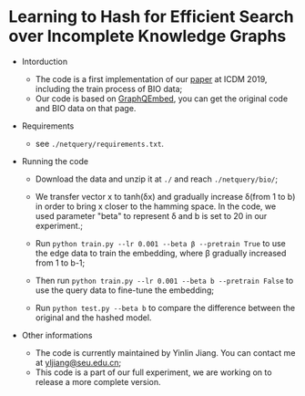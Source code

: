 # Learning to Hash for Efficient Search over Incomplete Knowledge Graphs

- Intorduction

    - The code is a first implementation of our [paper](https://ieeexplore.ieee.org/abstract/document/8970688) at ICDM 2019, including the train process of BIO data;
    - Our code is based on [GraphQEmbed](https://github.com/williamleif/graphqembed), you can get the original code and BIO data on that page.
    
- Requirements
    
    - see `./netquery/requirements.txt`.
    
- Running the code

    - Download the data and unzip it at `./` and reach `./netquery/bio/`;
    
    - We transfer vector x to tanh(δx) and gradually increase δ(from 1 to b) in order to bring x closer to the hamming space. In the code, we used parameter "beta" to represent δ and b is set to 20 in our experiment.;
    
    - Run `python train.py --lr 0.001 --beta β --pretrain True` to use the edge data to train the embedding, where β gradually increased from 1 to b-1;
    
    - Then run `python train.py --lr 0.001 --beta b --pretrain False` to use the query data to fine-tune the embedding;
    
    - Run `python test.py --beta b` to compare the difference between the original and the hashed model. 

- Other informations

    - The code is currently maintained by Yinlin Jiang. You can contact me at [yljiang@seu.edu.cn](mailto:yljiang@seu.edu.cn);
    - This code is a part of our full experiment, we are working on to release a more complete version.  